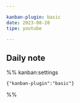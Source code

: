 ```yaml
---

kanban-plugin: basic
date: 2023-08-28
tipe: youtube

---
```


## Daily note





%% kanban:settings
```
{"kanban-plugin":"basic"}
```
%%